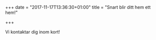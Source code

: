 +++
date = "2017-11-17T13:36:30+01:00"
title = "Snart blir ditt hem ett hem!"

+++

Vi kontaktar dig inom kort!